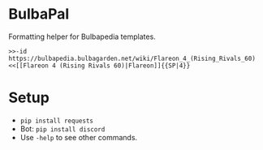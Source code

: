 # BulbaPal

Formatting helper for Bulbapedia templates.

```
>>-id https://bulbapedia.bulbagarden.net/wiki/Flareon_4_(Rising_Rivals_60)
<<[[Flareon 4 (Rising Rivals 60)|Flareon]]{{SP|4}}
```

# Setup

- `pip install requests`
- Bot: `pip install discord`
- Use `-help` to see other commands.